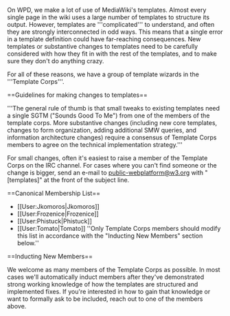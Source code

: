 On WPD, we make a lot of use of MediaWiki's templates. Almost every single page in the wiki uses a large number of templates to structure its output. However, templates are '''complicated''' to understand, and often they are strongly interconnected in odd ways. This means that a single error in a template definition could have far-reaching consequences. New templates or substantive changes to templates need to be carefully considered with how they fit in with the rest of the templates, and to make sure they don't do anything crazy.

For all of these reasons, we have a group of template wizards in the '''Template Corps'''.

==Guidelines for making changes to templates==

'''The general rule of thumb is that small tweaks to existing templates need a single SGTM ("Sounds Good To Me") from one of the members of the template corps. More substantive changes (including new core templates, changes to form organization, adding additional SMW queries, and information architecture changes)  require a consensus of Template Corps members to agree on the technical implementation strategy.'''

For small changes, often it's easiest to raise a member of the Template Corps on the IRC channel. For cases where you can't find someone or the change is bigger, send an e-mail to public-webplatform@w3.org with "[templates]" at the front of the subject line.

==Canonical Membership List==
* [[User:Jkomoros|Jkomoros]]
* [[User:Frozenice|Frozenice]]
* [[User:Phistuck|Phistuck]]
* [[User:Tomato|Tomato]]
''Only Template Corps members should modify this list in accordance with the "Inducting New Members" section below.''

==Inducting New Members==

We welcome as many members of the Template Corps as possible. In most cases we'll automatically induct members after they've demonstrated strong working knowledge of how the templates are structured and implemented fixes. If you're interested in how to gain that knowledge or want to formally ask to be included, reach out to one of the members above.